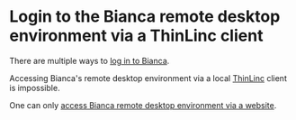 # Login to the Bianca remote desktop environment via a ThinLinc client

There are multiple ways to [log in to Bianca](login_bianca.md).

Accessing Bianca's remote desktop environment via a
local [ThinLinc](../software/thinlinc.md) client
is impossible.

One can only [access Bianca remote desktop environment via a website](login_bianca_remote_desktop_website.md).
